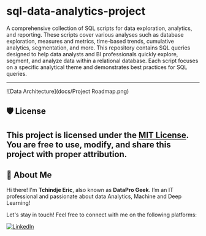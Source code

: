 # sql-data-analytics-project
A comprehensive collection of SQL scripts for data exploration, analytics, and reporting. These scripts cover various analyses such as database exploration, measures and metrics, time-based trends, cumulative analytics, segmentation, and more.
This repository contains SQL queries designed to help data analysts and BI professionals quickly explore, segment, and analyze data within a relational database. Each script focuses on a specific analytical theme and demonstrates best practices for SQL queries.

---
![Data Architecture](docs/Project Roadmap.png)


## 🛡️ License

This project is licensed under the [MIT License](LICENSE). You are free to use, modify, and share this project with proper attribution.
---
## 🌟 About Me

Hi there! I'm **Tchindje Eric**, also known as **DataPro Geek**. I’m an IT professional and passionate about data Analytics, Machine and Deep Learning!

Let's stay in touch! Feel free to connect with me on the following platforms:

[![LinkedIn](https://img.shields.io/badge/LinkedIn-0077B5?style=for-the-badge&logo=linkedin&logoColor=white)](https://linkedin.com/in/eric-tchindje)
